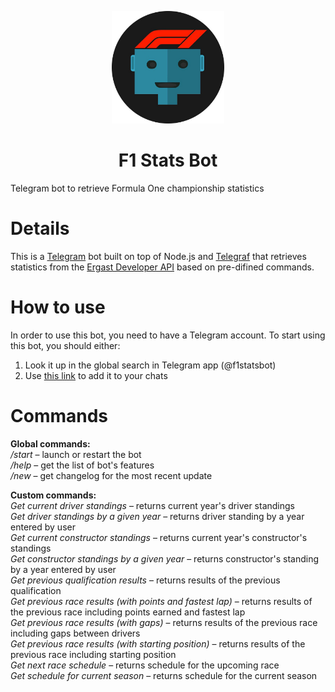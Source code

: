 <p align="center">
  <img src="assets/logo.png" width="180" height="180">
  <h1 align="center">F1 Stats Bot</h1>
</p>
Telegram bot to retrieve Formula One championship statistics

# Details
This is a [Telegram](https://core.telegram.org/bots) bot built on top of Node.js and [Telegraf](https://telegraf.js.org/) that retrieves statistics from the [Ergast Developer API](http://ergast.com/mrd/) based on pre-difined commands.

# How to use
In order to use this bot, you need to have a Telegram account. To start using this bot, you should either:
1. Look it up in the global search in Telegram app (@f1statsbot)
2. Use [this link](https://t.me/F1StatsBot) to add it to your chats

# Commands
<strong>Global commands:</strong></br>
<em>/start</em> – launch or restart the bot</br>
<em>/help</em> – get the list of bot's features</br>
<em>/new</em> – get changelog for the most recent update

<strong>Custom commands:</strong></br>
<em>Get current driver standings</em> – returns current year's driver standings</br>
<em>Get driver standings by a given year</em> – returns driver standing by a year entered by user</br>
<em>Get current constructor standings</em> – returns current year's constructor's standings</br>
<em>Get constructor standings by a given year</em> – returns constructor's standing by a year entered by user</br>
<em>Get previous qualification results</em> – returns results of the previous qualification</br>
<em>Get previous race results (with points and fastest lap)</em> – returns results of the previous race including points earned and fastest lap</br>
<em>Get previous race results (with gaps)</em> – returns results of the previous race including gaps between drivers</br>
<em>Get previous race results (with starting position)</em> – returns results of the previous race including starting position</br>
<em>Get next race schedule</em> – returns schedule for the upcoming race</br>
<em>Get schedule for current season</em> – returns schedule for the current season</br>

